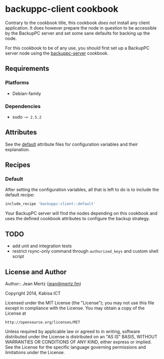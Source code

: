 # backuppc-client cookbook

Contrary to the cookbook title, this cookbook *does not* install any client
application. It does however prepare the node in question to be accessible by
the BackupPC server and set some sane defaults for backing up the node.

For this cookbook to be of any use, you should first set up a BackupPC server
node using the [backuppc-server][] cookbook.

[backuppc-server]: http://community.opscode.com/cookbooks/backuppc-server

## Requirements

### Platforms

* Debian-family

### Dependencies

* sudo `~> 2.5.2`

## Attributes

See the [default][] attribute files for configuration variables and their
explanation.

[default]: attributes/default.rb

## Recipes

### Default

After setting the configuration variables, all that is left to do is to include
the default recipe:

```ruby
include_recipe 'backuppc-client::default'
```

Your BackupPC server will find the nodes depending on this cookbook and uses the
defined cookbook attributes to configure the backup strategy.

## TODO

* add unit and integration tests
* restrict rsync-only command through `authorized_keys` and custom shell script

## License and Author

Author:: Jean Mertz (<jean@mertz.fm>)

Copyright 2014, Kabisa ICT

Licensed under the MIT License (the "License");
you may not use this file except in compliance with the License.
You may obtain a copy of the License at

    http://opensource.org/licenses/MIT

Unless required by applicable law or agreed to in writing, software distributed
under the License is distributed on an "AS IS" BASIS, WITHOUT WARRANTIES OR
CONDITIONS OF ANY KIND, either express or implied. See the License for the
specific language governing permissions and limitations under the License.
